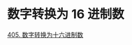 # 数字转换为 16 进制数

[405. 数字转换为十六进制数](https://leetcode.cn/problems/convert-a-number-to-hexadecimal/solution/shu-zi-zhuan-huan-wei-shi-liu-jin-zhi-sh-2srt/)
